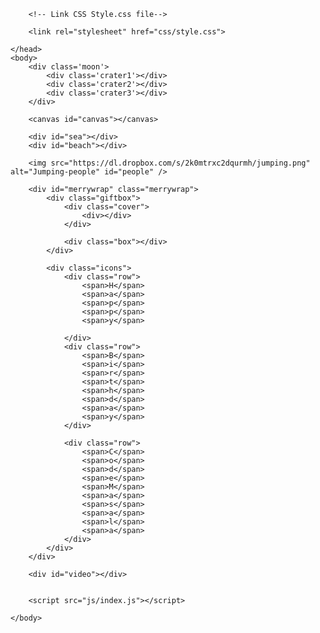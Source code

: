 <!DOCTYPR html>

<html lang="en">
    <head>
        <meta charset="UTF-8">
        <title>Birthday Gift - CodeMasala</title>
        
        <!-- Link CSS Style.css file-->
        
        <link rel="stylesheet" href="css/style.css">
        
    </head>
    <body>
        <div class='moon'>
            <div class='crater1'></div>
            <div class='crater2'></div>
            <div class='crater3'></div>
        </div>
        
        <canvas id="canvas"></canvas>
        
        <div id="sea"></div>
        <div id="beach"></div>
        
        <img src="https://dl.dropbox.com/s/2k0mtrxc2dqurmh/jumping.png" alt="Jumping-people" id="people" />
        
        <div id="merrywrap" class="merrywrap">
            <div class="giftbox">
                <div class="cover">
                    <div></div>
                </div>
                
                <div class="box"></div>
            </div>
            
            <div class="icons">
                <div class="row">
                    <span>H</span>
                    <span>a</span>
                    <span>p</span>
                    <span>p</span>
                    <span>y</span>
                    
                </div>
                <div class="row">
                    <span>B</span>
                    <span>i</span>
                    <span>r</span>
                    <span>t</span>
                    <span>h</span>
                    <span>d</span>
                    <span>a</span>
                    <span>y</span>
                </div>
                
                <div class="row">
                    <span>C</span>
                    <span>o</span>
                    <span>d</span>
                    <span>e</span>
                    <span>M</span>
                    <span>a</span>
                    <span>s</span>
                    <span>a</span>
                    <span>l</span>
                    <span>a</span>
                </div>
            </div>
        </div>
        
        <div id="video"></div>
        
        
        <script src="js/index.js"></script>
        
    </body>
</html>
